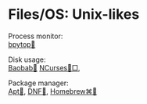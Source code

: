 # Files/OS: Unix-likes

Process monitor:  
[bpytop🐧](https://github.com/aristocratos/bpytop)

Disk usage:  
[Baobab🐧](http://www.marzocca.net/linux/baobab/)
[NCurses🐧□](https://dev.yorhel.nl/ncdu),

Package manager:  
[Apt🐧](https://wiki.debian.org/Apt),
[DNF🐧](https://rpm-software-management.github.io/),
[Homebrew⌘🐧](https://brew.sh/)
